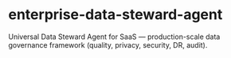 # enterprise-data-steward-agent
Universal Data Steward Agent for SaaS — production-scale data governance framework (quality, privacy, security, DR, audit).
